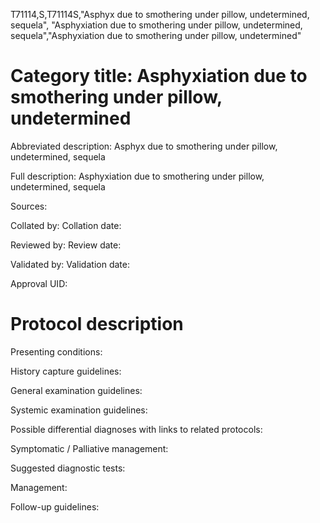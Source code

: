 T71114,S,T71114S,"Asphyx due to smothering under pillow, undetermined, sequela", "Asphyxiation due to smothering under pillow, undetermined, sequela","Asphyxiation due to smothering under pillow, undetermined"
# Category title: Asphyxiation due to smothering under pillow, undetermined

Abbreviated description: Asphyx due to smothering under pillow, undetermined, sequela

Full description: Asphyxiation due to smothering under pillow, undetermined, sequela

Sources:

Collated by:
Collation date:

Reviewed by:
Review date:

Validated by:
Validation date:

Approval UID:

# Protocol description

Presenting conditions:

History capture guidelines:

General examination guidelines:

Systemic examination guidelines:

Possible differential diagnoses with links to related protocols:

Symptomatic / Palliative management:

Suggested diagnostic tests:

Management:

Follow-up guidelines:
